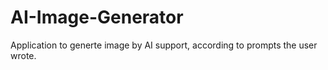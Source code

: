 # AI-Image-Generator

Application to generte image by AI support, according to prompts the user wrote.
